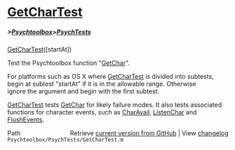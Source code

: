 # [GetCharTest](GetCharTest)
##### >[Psychtoolbox](Psychtoolbox)>[PsychTests](PsychTests)

[GetCharTest](GetCharTest)([startAt])  
  
Test the Psychtoolbox function "[GetChar](GetChar)".  
  
For platforms such as OS X where [GetCharTest](GetCharTest) is divided into subtests,  
begin at subtest "startAt" if it is in the allowable range.  Otherwise  
ignore the argument and begin with the first subtest.      
  
[GetCharTest](GetCharTest) tests [GetChar](GetChar) for likely failure modes. It also tests associated  
functions for character events, such as [CharAvail](CharAvail), [ListenChar](ListenChar) and [FlushEvents](FlushEvents).   




<div class="code_header" style="text-align:right;">
  <span style="float:left;">Path&nbsp;&nbsp;</span> <span class="counter">Retrieve <a href=
  "https://raw.github.com/Psychtoolbox-3/Psychtoolbox-3/beta/Psychtoolbox/PsychTests/GetCharTest.m">current version from GitHub</a> | View <a href=
  "https://github.com/Psychtoolbox-3/Psychtoolbox-3/commits/beta/Psychtoolbox/PsychTests/GetCharTest.m">changelog</a></span>
</div>
<div class="code">
  <code>Psychtoolbox/PsychTests/GetCharTest.m</code>
</div>

